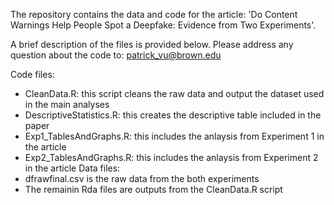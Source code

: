 The repository contains the data and code for the article: 'Do Content Warnings Help People Spot a Deepfake: Evidence from Two Experiments'.

A brief description of the files is provided below. Please address any question about the code to: patrick_vu@brown.edu

Code files:
  - CleanData.R: this script cleans the raw data and output the dataset used in the main analyses
  - DescriptiveStatistics.R: this creates the descriptive table included in the paper
  - Exp1_TablesAndGraphs.R: this includes the anlaysis from Experiment 1 in the article
  - Exp2_TablesAndGraphs.R: this includes the anlaysis from Experiment 2 in the article
Data files:
  - dfrawfinal.csv is the raw data from the both experiments
  - The remainin Rda files are outputs from the CleanData.R script
